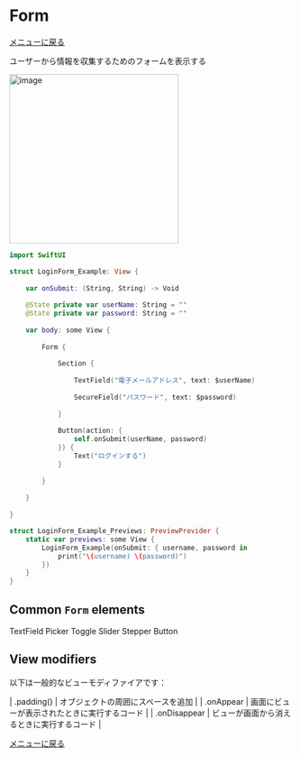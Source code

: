 #  Form

[メニューに戻る](/)

ユーザーから情報を収集するためのフォームを表示する

<img width="300" alt="image" src="/Image/LoginForm.png?raw=true">

```swift
import SwiftUI

struct LoginForm_Example: View {
    
    var onSubmit: (String, String) -> Void
    
    @State private var userName: String = ""
    @State private var password: String = ""
    
    var body: some View {
        
        Form {
            
            Section {
                
                TextField("電子メールアドレス", text: $userName)
                
                SecureField("パスワード", text: $password)
                
            }
            
            Button(action: {
                self.onSubmit(userName, password)
            }) {
                Text("ログインする")
            }
            
        }
        
    }
    
}

struct LoginForm_Example_Previews: PreviewProvider {
    static var previews: some View {
        LoginForm_Example(onSubmit: { username, password in
            print("\(username) \(password)")
        })
    }
}
```

## Common `Form` elements

TextField
Picker
Toggle
Slider
Stepper
Button

## View modifiers


以下は一般的なビューモディファイアです：

| .padding() | オブジェクトの周囲にスペースを追加 |
| .onAppear | 画面にビューが表示されたときに実行するコード |
| .onDisappear | ビューが画面から消えるときに実行するコード |

[メニューに戻る](/)

